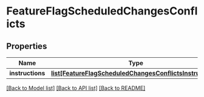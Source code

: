 # FeatureFlagScheduledChangesConflicts

## Properties
Name | Type | Description | Notes
------------ | ------------- | ------------- | -------------
**instructions** | [**list[FeatureFlagScheduledChangesConflictsInstructions]**](FeatureFlagScheduledChangesConflictsInstructions.md) |  | [optional] 

[[Back to Model list]](../README.md#documentation-for-models) [[Back to API list]](../README.md#documentation-for-api-endpoints) [[Back to README]](../README.md)


